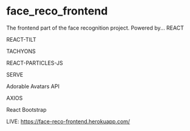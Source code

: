 # face_reco_frontend
The frontend part of the face recognition project.
Powered by...
REACT


REACT-TILT


TACHYONS


REACT-PARTICLES-JS


SERVE


Adorable Avatars API


AXIOS


React Bootstrap


LIVE: https://face-reco-frontend.herokuapp.com/
